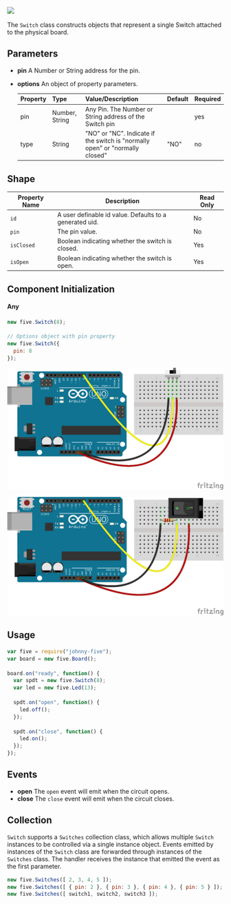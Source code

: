 ![](https://i.gyazo.com/b3625fde0651907ff823c624c5431a43.png)

The `Switch` class constructs objects that represent a single Switch attached to the physical board.

## Parameters

- **pin** A Number or String address for the pin.

- **options** An object of property parameters.
  <span class="abbreviate-table">

  | Property | Type           | Value/Description                                        | Default | Required |
  |---------------|----------------|------------|----------------------------------------------------|----------|
  | pin           | Number, String | Any Pin. The Number or String address of the Switch pin     | | yes      |
  | type           | String | "NO" or "NC". Indicate if the switch is "normally open" or "normally closed" | "NO" | no |

  </span>  

## Shape

| Property Name | Description | Read Only |
|---------------| ----------- | ----------|
| `id` | A user definable id value. Defaults to a generated uid. | No |
| `pin` | The pin value. | No |
| `isClosed` | Boolean indicating whether the switch is closed. | Yes |
| `isOpen` | Boolean indicating whether the switch is open. | Yes |


## Component Initialization

#### Any

```js
new five.Switch(8);

// Options object with pin property
new five.Switch({
  pin: 8
});
```

![Switch SPDT](https://raw.githubusercontent.com/rwaldron/johnny-five/master/docs/breadboard/switch-spdt.png)

![Switch SPDT](https://raw.githubusercontent.com/rwaldron/johnny-five/master/docs/breadboard/switch-spst-rocker.png)

## Usage
```js
var five = require("johnny-five");
var board = new five.Board();

board.on("ready", function() {
  var spdt = new five.Switch(8);
  var led = new five.Led(13);

  spdt.on("open", function() {
    led.off();
  });

  spdt.on("close", function() {
    led.on();
  });
});
```

## Events

- **open** The `open` event will emit when the circuit opens. 
- **close** The `close` event will emit when the circuit closes. 


## Collection

`Switch` supports a `Switches` collection class, which allows multiple `Switch` instances to be controlled via a single instance object. Events emitted by instances of the `Switch` class are forwarded through instances of the `Switches` class. The handler receives the instance that emitted the event as the first parameter.

```js
new five.Switches([ 2, 3, 4, 5 ]);
new five.Switches([ { pin: 2 }, { pin: 3 }, { pin: 4 }, { pin: 5 } ]);
new five.Switches([ switch1, switch2, switch3 ]);
```


